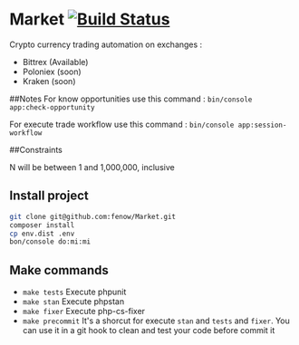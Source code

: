 # Market [![Build Status](https://travis-ci.org/fenow/Market.svg?branch=master)](https://travis-ci.org/fenow/Market.svg?branch=master)

Crypto currency trading automation on exchanges :
- Bittrex (Available)
- Poloniex (soon)
- Kraken (soon)

##Notes
For know opportunities use this command :
```bin/console app:check-opportunity```

For execute trade workflow use this command :
```bin/console app:session-workflow```

##Constraints

N will be between 1 and 1,000,000, inclusive

## Install project

```sh
git clone git@github.com:fenow/Market.git
composer install
cp env.dist .env
bon/console do:mi:mi
```

## Make commands
* `make tests` Execute phpunit 
* `make stan`  Execute phpstan
* `make fixer` Execute php-cs-fixer
* `make precommit` It's a shorcut for execute `stan` and `tests` and `fixer`. You can use it in a git hook to clean and test your code before commit it

